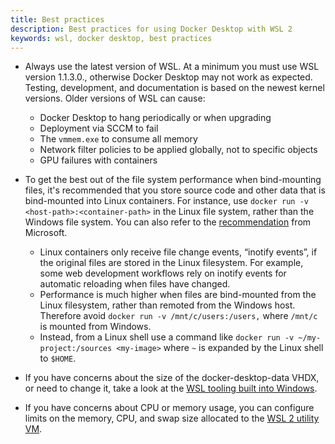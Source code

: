```yaml
---
title: Best practices
description: Best practices for using Docker Desktop with WSL 2
keywords: wsl, docker desktop, best practices
---
```


- Always use the latest version of WSL. At a minimum you must use WSL version 1.1.3.0., otherwise Docker Desktop may not work as expected. Testing, development, and documentation is based on the newest kernel versions. Older versions of WSL can cause:
    - Docker Desktop to hang periodically or when upgrading
    - Deployment via SCCM to fail
    - The `vmmem.exe` to consume all memory 
    - Network filter policies to be applied globally, not to specific objects
    - GPU failures with containers

- To get the best out of the file system performance when bind-mounting files, it's recommended that you store source code and other data that is bind-mounted into Linux containers. For instance, use `docker run -v <host-path>:<container-path>` in the Linux file system, rather than the Windows file system. You can also refer to the [recommendation](https://learn.microsoft.com/en-us/windows/wsl/compare-versions) from Microsoft.
    - Linux containers only receive file change events, “inotify events”, if the original files are stored in the Linux filesystem. For example, some web development workflows rely on inotify events for automatic reloading when files have changed.
    - Performance is much higher when files are bind-mounted from the Linux filesystem, rather than remoted from the Windows host. Therefore avoid `docker run -v /mnt/c/users:/users,` where `/mnt/c` is mounted from Windows.
    - Instead, from a Linux shell use a command like `docker run -v ~/my-project:/sources <my-image>` where `~` is expanded by the Linux shell to `$HOME`.

- If you have concerns about the size of the docker-desktop-data VHDX, or need to change it, take a look at the [WSL tooling built into Windows](https://learn.microsoft.com/en-us/windows/wsl/disk-space).
- If you have concerns about CPU or memory usage, you can configure limits on the memory, CPU, and swap size allocated to the [WSL 2 utility VM](https://learn.microsoft.com/en-us/windows/wsl/wsl-config#global-configuration-options-with-wslconfig).